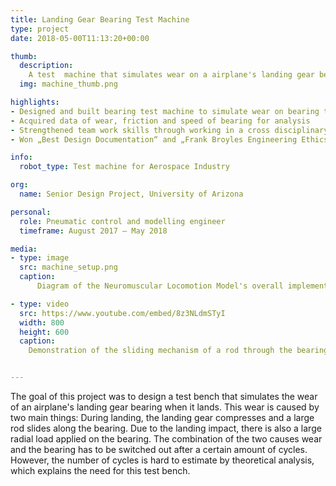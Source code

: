 ```yaml
---
title: Landing Gear Bearing Test Machine
type: project
date: 2018-05-00T11:13:20+00:00

thumb:
  description: 
    A test  machine that simulates wear on a airplane's landing gear bearing
  img: machine_thumb.png

highlights:
- Designed and built bearing test machine to simulate wear on bearing through axial sliding and radial load
- Acquired data of wear, friction and speed of bearing for analysis
- Strengthened team work skills through working in a cross disciplinary group of 5 students and with professionals of RBC Sargent Aerospace & Defense
- Won „Best Design Documentation“ and „Frank Broyles Engineering Ethics Award“

info:
  robot_type: Test machine for Aerospace Industry

org:
  name: Senior Design Project, University of Arizona

personal:
  role: Pneumatic control and modelling engineer 
  timeframe: August 2017 – May 2018

media:
- type: image
  src: machine_setup.png
  caption: 
      Diagram of the Neuromuscular Locomotion Model's overall implementation

- type: video
  src: https://www.youtube.com/embed/8z3NLdmSTyI
  width: 800
  height: 600
  caption:
    Demonstration of the sliding mechanism of a rod through the bearing while applying 3000 lbs of pressure by a pneumatic cylinder


---
```


The goal of this project was to design a test bench that simulates the wear of an airplane's landing gear bearing when it lands. This wear is caused by two main things: During landing, the landing gear compresses and a large rod slides along the bearing. Due to the landing impact, there is also a large radial load applied on the bearing. The combination of the two causes wear and the bearing has to be switched out after a certain amount of cycles. However, the number of cycles is hard to estimate by theoretical analysis, which explains the need for this test bench. 

